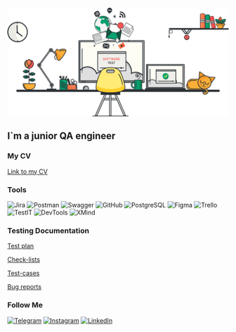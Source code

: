 ![Header](https://github.com/AnnaDm1/AnnaDm1/blob/main/assets/1_URVbNQirYASEkRkZPRSv4A.gif)

## I`m a junior QA engineer

### My CV
[Link to my CV](https://drive.google.com/file/d/19Kuj_H6fMYKx0OMFOrLsfilSR2D6kSCk/view?usp=sharing)

### Tools
![Jira](https://img.shields.io/badge/-Jira-090909?style=badge&logo=Jira)
![Postman](https://img.shields.io/badge/-Postman-090909?style=badge&logo=postman)
![Swagger](https://img.shields.io/badge/-Swagger-090909?style=badge&logo=Swagger)
![GitHub](https://img.shields.io/badge/-GitHub-090909?style=badge&logo=GitHub)
![PostgreSQL](https://img.shields.io/badge/-PostgreSQL-090909?style=badge&logo=PostgreSQL)
![Figma](https://img.shields.io/badge/-Figma-090909?style=badge&logo=Figma)
![Trello](https://img.shields.io/badge/-Trello-090909?style=badge&logo=Trello)
![TestIT](https://img.shields.io/badge/-TestIT-090909?style=badge&logo=TestIt)
![DevTools](https://img.shields.io/badge/-DevTools-090909?style=badge&logo=DevTools)
![XMind](https://img.shields.io/badge/-XMind-090909?style=badge&logo=XMind)


### Testing Documentation
[Test plan](https://github.com/AnnaDm1/Test-plan)

[Check-lists](https://github.com/AnnaDm1/Check-lists)

[Test-cases](https://github.com/AnnaDm1/Test-cases)

[Bug reports](https://github.com/AnnaDm1/Bug-reports)



### Follow Me
[![Telegram](https://img.shields.io/badge/-Telegram-090909?style=badge&logo=Telegram)](https://t.me/+79859944925)
[![Instagram](https://img.shields.io/badge/-Instagram-090909?style=badge&logo=Instagram)](https://www.instagram.com/annadm1_)
[![LinkedIn](https://img.shields.io/badge/-LinkedIn-090909?style=badge&logo=LinkedIn)](https://www.linkedin.com/in/dmitrievaanna)
